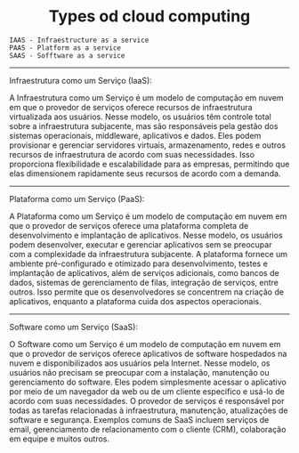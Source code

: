 <h1 align="center">Types od cloud computing</h1>

    IAAS - Infraestructure as a service
    PAAS - Platform as a service
    SAAS - Sofftware as a service

<hr>

Infraestrutura como um Serviço (IaaS):

A Infraestrutura como um Serviço é um modelo de computação em nuvem em que o provedor de serviços oferece recursos de infraestrutura virtualizada aos usuários. Nesse modelo, os usuários têm controle total sobre a infraestrutura subjacente, mas são responsáveis pela gestão dos sistemas operacionais, middleware, aplicativos e dados. Eles podem provisionar e gerenciar servidores virtuais, armazenamento, redes e outros recursos de infraestrutura de acordo com suas necessidades. Isso proporciona flexibilidade e escalabilidade para as empresas, permitindo que elas dimensionem rapidamente seus recursos de acordo com a demanda.

<hr>

Plataforma como um Serviço (PaaS):

A Plataforma como um Serviço é um modelo de computação em nuvem em que o provedor de serviços oferece uma plataforma completa de desenvolvimento e implantação de aplicativos. Nesse modelo, os usuários podem desenvolver, executar e gerenciar aplicativos sem se preocupar com a complexidade da infraestrutura subjacente. A plataforma fornece um ambiente pré-configurado e otimizado para desenvolvimento, testes e implantação de aplicativos, além de serviços adicionais, como bancos de dados, sistemas de gerenciamento de filas, integração de serviços, entre outros. Isso permite que os desenvolvedores se concentrem na criação de aplicativos, enquanto a plataforma cuida dos aspectos operacionais.

<hr>

Software como um Serviço (SaaS):

O Software como um Serviço é um modelo de computação em nuvem em que o provedor de serviços oferece aplicativos de software hospedados na nuvem e disponibilizados aos usuários pela Internet. Nesse modelo, os usuários não precisam se preocupar com a instalação, manutenção ou gerenciamento do software. Eles podem simplesmente acessar o aplicativo por meio de um navegador da web ou de um cliente específico e usá-lo de acordo com suas necessidades. O provedor de serviços é responsável por todas as tarefas relacionadas à infraestrutura, manutenção, atualizações de software e segurança. Exemplos comuns de SaaS incluem serviços de email, gerenciamento de relacionamento com o cliente (CRM), colaboração em equipe e muitos outros.